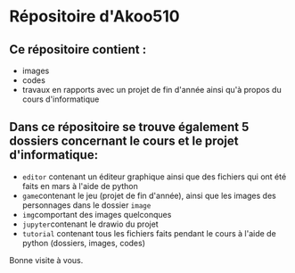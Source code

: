 # Répositoire d'Akoo510

## Ce répositoire contient :
* images
* codes
* travaux en rapports avec un projet de fin d'année ainsi qu'à propos du cours d'informatique

## Dans ce répositoire se trouve également 5 dossiers concernant le cours et le projet d'informatique:
* `editor` contenant un éditeur graphique ainsi que des fichiers qui ont été faits en mars à l'aide de python
* `game`contenant le jeu (projet de fin d'année), ainsi que les images des personnages dans le dossier `image`
* `img`comportant des images quelconques
* `jupyter`contenant le drawio du projet
* `tutorial` contenant tous les fichiers faits pendant le cours à l'aide de python (dossiers, images, codes)

Bonne visite à vous.
